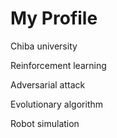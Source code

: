 # My Profile

Chiba university

Reinforcement learning

Adversarial attack

Evolutionary algorithm

Robot simulation

